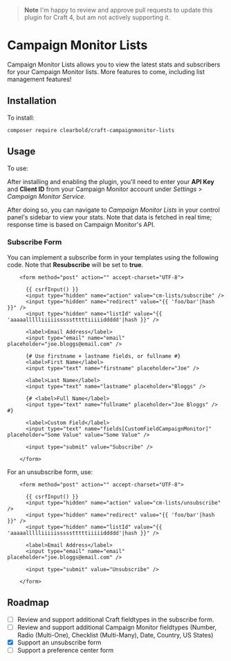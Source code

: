 > **Note**
> I'm happy to review and approve pull requests to update this plugin for Craft 4, but am not actively supporting it.

# Campaign Monitor Lists

Campaign Monitor Lists allows you to view the latest stats and subscribers for your Campaign Monitor lists. More features to come, including list management features!

## Installation

To install:

```
composer require clearbold/craft-campaignmonitor-lists
```

## Usage

To use:

After installing and enabling the plugin, you'll need to enter your **API Key** and **Client ID** from your Campaign Monitor account under *Settings > Campaign Monitor Service*.

After doing so, you can navigate to *Campaign Monitor Lists* in your control panel's sidebar to view your stats. Note that data is fetched in real time; response time is based on Campaign Monitor's API.

### Subscribe Form

You can implement a subscribe form in your templates using the following code. Note that **Resubscribe** will be set to **true**.

```
    <form method="post" action="" accept-charset="UTF-8">

      {{ csrfInput() }}
      <input type="hidden" name="action" value="cm-lists/subscribe" />
      <input type="hidden" name="redirect" value="{{ 'foo/bar'|hash }}" />
      <input type="hidden" name="listId" value="{{ 'aaaaallllliiiiissssstttttiiiiiddddd'|hash }}" />

      <label>Email Address</label>
      <input type="email" name="email" placeholder="joe.bloggs@email.com" />

      {# Use firstname + lastname fields, or fullname #}
      <label>First Name</label>
      <input type="text" name="firstname" placeholder="Joe" />

      <label>Last Name</label>
      <input type="text" name="lastname" placeholder="Bloggs" />

      {# <label>Full Name</label>
      <input type="text" name="fullname" placeholder="Joe Bloggs" /> #}

      <label>Custom Field</label>
      <input type="text" name="fields[CustomFieldCampaignMonitor]" placeholder="Some Value" value="Some Value" />

      <input type="submit" value="Subscribe" />

    </form>
```

For an unsubscribe form, use:

```
    <form method="post" action="" accept-charset="UTF-8">

      {{ csrfInput() }}
      <input type="hidden" name="action" value="cm-lists/unsubscribe" />
      <input type="hidden" name="redirect" value="{{ 'foo/bar'|hash }}" />
      <input type="hidden" name="listId" value="{{ 'aaaaallllliiiiissssstttttiiiiiddddd'|hash }}" />

      <label>Email Address</label>
      <input type="email" name="email" placeholder="joe.bloggs@email.com" />

      <input type="submit" value="Unsubscribe" />

    </form>
```

## Roadmap

* [ ] Review and support additional Craft fieldtypes in the subscribe form.
* [ ] Review and support additional Campaign Monitor fieldtypes (Number, Radio (Multi-One), Checklist (Multi-Many), Date, Country, US States)
* [x] Support an unsubscribe form
* [ ] Support a preference center form
